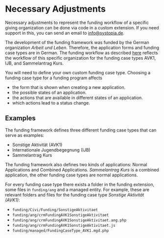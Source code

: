 # Necessary Adjustments

Necessary adjustments to represent the funding workflow of a specific giving
organization can be done via code in a custom extension.
If you need support in this, you can send an email to info@systopia.de.

The development of the funding framework was funded by the German organization _Arbeit und Leben_.
Therefore, the application forms and funding case types are in German.
The funding workflow as described [here](../usage/application-states.md)
reflects the workflow of this specific organization for the funding case types
AVK1, IJB, and Sammelantrag Kurs.

You will need to define your own custom funding case type. Choosing a funding case type for a funding program affects

* the form that is shown when creating a new application.
* the possible states of an application.
* the actions that are available in different states of an application.
* which actions lead to a status change.

## Examples

The funding framework defines three different funding case types that can serve as examples:

* Sonstige Aktivität (AVK1)
* Internationale Jugendbegegnung (IJB)
* Sammelantrag Kurs

The funding framework also defines two kinds of applications: Normal Applications and Combined Applications.
_Sammelantrag Kurs_ is a combined application, the other funding case types are normal applications.

For every funding case type there exists a folder in the funding extension, some files in `funding/ang` and a managed entity.
For example, these are relevant folders and files for the funding case type *Sonstige Aktivität (AVK1)*:

- `funding/Civi/Funding/SonstigeAktivitaet`
- `funding/ang/crmFundingAVK1SonstigeAktivitaet`
- `funding/ang/crmFundingAVK1SonstigeAktivitaet.ang.php`
- `funding/ang/crmFundingAVK1SonstigeAktivitaet.js`
- `funding/managed/FundingCaseType_AVK1.mgd.php`
